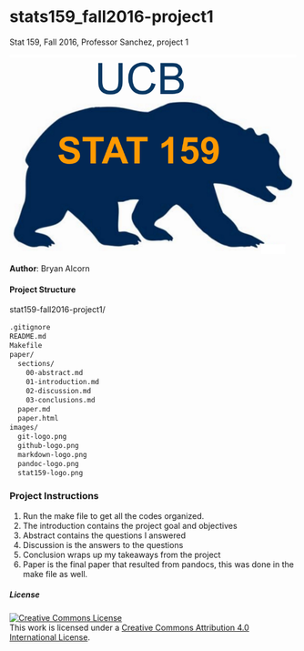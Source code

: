 # stats159_fall2016-project1
Stat 159, Fall 2016, Professor Sanchez, project 1

![projLogo](/images/stat159-logo.png)

**Author**: Bryan Alcorn

#### Project Structure

stat159-fall2016-project1/

    .gitignore
    README.md
    Makefile
    paper/
      sections/
        00-abstract.md
        01-introduction.md
        02-discussion.md
        03-conclusions.md
      paper.md
      paper.html
    images/
      git-logo.png
      github-logo.png
      markdown-logo.png
      pandoc-logo.png
      stat159-logo.png


### Project Instructions
1. Run the make file to get all the codes organized.
2. The introduction contains the project goal and objectives
3. Abstract contains the questions I answered
4. Discussion is the answers to the questions
5. Conclusion wraps up my takeaways from the project
6. Paper is the final paper that resulted from pandocs, this was done in the make file as well. 


##### License
<a rel="license" href="http://creativecommons.org/licenses/by/4.0/"><img alt="Creative Commons License" style="border-width:0" src="https://i.creativecommons.org/l/by/4.0/88x31.png" /></a><br />This work is licensed under a <a rel="license" href="http://creativecommons.org/licenses/by/4.0/">Creative Commons Attribution 4.0 International License</a>.

